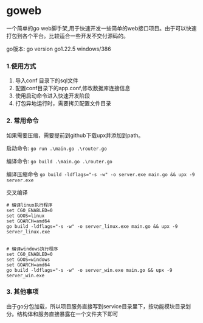# goweb

一个简单的go web脚手架,用于快速开发一些简单的web接口项目。由于可以快速打包到各个平台。比较适合一些开发不交付源码的。

go版本: go version go1.22.5 windows/386

### 1.使用方式
1. 导入conf 目录下的sql文件
2. 配置conf目录下的app.conf,修改数据库连接信息
3. 使用启动命令进入快速开发阶段
4. 打包异地运行时，需要拷贝配置文件目录

### 2. 常用命令
如果需要压缩，需要提前到github下载upx并添加到path。

启动命令:
`go run .\main.go .\router.go`

编译命令:
`go build .\main.go .\router.go `


编译压缩命令
`go build -ldflags="-s -w" -o server.exe main.go && upx -9 server.exe`


交叉编译
```
# 编译linux执行程序
set CGO_ENABLED=0
set GOOS=linux
set GOARCH=amd64
go build -ldflags="-s -w" -o server_linux.exe main.go && upx -9 server_linux.exe


# 编译windows执行程序
set CGO_ENABLED=0
set GOOS=windows
set GOARCH=amd64
go build -ldflags="-s -w" -o server_win.exe main.go && upx -9 server_win.exe
```

### 3. 其他事项

由于go分包加载，所以项目服务直接写到service目录里下，按功能模块目录划分。结构体和服务直接暴露在一个文件夹下即可